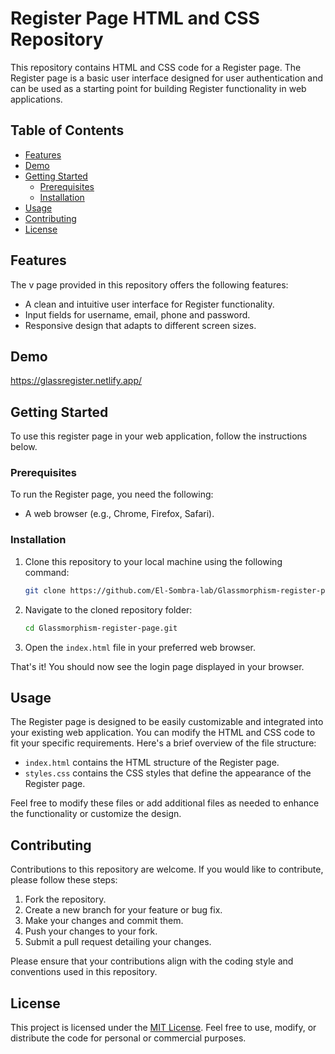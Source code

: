 # Register Page HTML and CSS Repository

This repository contains HTML and CSS code for a Register page. The Register page is a basic user interface designed for user authentication and can be used as a starting point for building Register functionality in web applications.

## Table of Contents

- [Features](#features)
- [Demo](#demo)
- [Getting Started](#getting-started)
  - [Prerequisites](#prerequisites)
  - [Installation](#installation)
- [Usage](#usage)
- [Contributing](#contributing)
- [License](#license)

## Features

The v page provided in this repository offers the following features:

- A clean and intuitive user interface for Register functionality.
- Input fields for username, email, phone and password.
- Responsive design that adapts to different screen sizes.

## Demo
https://glassregister.netlify.app/

## Getting Started

To use this register page in your web application, follow the instructions below.

### Prerequisites

To run the Register page, you need the following:

- A web browser (e.g., Chrome, Firefox, Safari).

### Installation

1. Clone this repository to your local machine using the following command:

   ```bash
   git clone https://github.com/El-Sombra-lab/Glassmorphism-register-page.git
   ```

2. Navigate to the cloned repository folder:

   ```bash
   cd Glassmorphism-register-page.git
   ```

3. Open the `index.html` file in your preferred web browser.

That's it! You should now see the login page displayed in your browser.

## Usage

The Register page is designed to be easily customizable and integrated into your existing web application. You can modify the HTML and CSS code to fit your specific requirements. Here's a brief overview of the file structure:

- `index.html` contains the HTML structure of the Register page.
- `styles.css` contains the CSS styles that define the appearance of the Register page.

Feel free to modify these files or add additional files as needed to enhance the functionality or customize the design.

## Contributing

Contributions to this repository are welcome. If you would like to contribute, please follow these steps:

1. Fork the repository.
2. Create a new branch for your feature or bug fix.
3. Make your changes and commit them.
4. Push your changes to your fork.
5. Submit a pull request detailing your changes.

Please ensure that your contributions align with the coding style and conventions used in this repository.

## License

This project is licensed under the [MIT License](LICENSE). Feel free to use, modify, or distribute the code for personal or commercial purposes.
